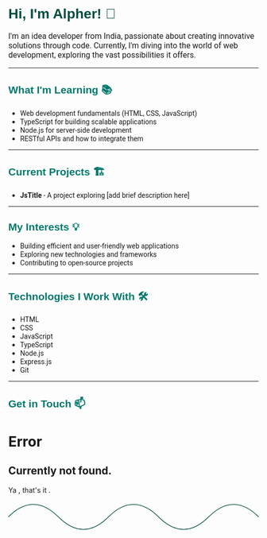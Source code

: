 
<link href="https://fonts.googleapis.com/css2?family=Poppins:wght@400;700&family=Roboto:wght@400&display=swap" rel="stylesheet">


<h1 style="font-family: 'Poppins', sans-serif; color: #004d40;">Hi, I'm Alpher! 🚀</h1>

<p style="font-family: 'Roboto', sans-serif; font-size: 16px;">I'm an idea developer from India, passionate about creating innovative solutions through code. Currently, I'm diving into the world of web development, exploring the vast possibilities it offers.</p>

---

<h2 style="font-family: 'Poppins', sans-serif; color: #00796b;">What I'm Learning 📚</h2>

- <span style="font-family: 'Roboto', sans-serif;">Web development fundamentals (HTML, CSS, JavaScript)</span>
- <span style="font-family: 'Roboto', sans-serif;">TypeScript for building scalable applications</span>
- <span style="font-family: 'Roboto', sans-serif;">Node.js for server-side development</span>
- <span style="font-family: 'Roboto', sans-serif;">RESTful APIs and how to integrate them</span>

---

<h2 style="font-family: 'Poppins', sans-serif; color: #00796b;">Current Projects 🏗️</h2>

- <span style="font-family: 'Roboto', sans-serif;"><strong>JsTitle</strong> - A project exploring [add brief description here]</span>

---

<h2 style="font-family: 'Poppins', sans-serif; color: #00796b;">My Interests 💡</h2>

- <span style="font-family: 'Roboto', sans-serif;">Building efficient and user-friendly web applications</span>
- <span style="font-family: 'Roboto', sans-serif;">Exploring new technologies and frameworks</span>
- <span style="font-family: 'Roboto', sans-serif;">Contributing to open-source projects</span>

---

<h2 style="font-family: 'Poppins', sans-serif; color: #00796b;">Technologies I Work With 🛠️</h2>

- <span style="font-family: 'Roboto', sans-serif;">HTML</span>
- <span style="font-family: 'Roboto', sans-serif;">CSS</span>
- <span style="font-family: 'Roboto', sans-serif;">JavaScript</span>
- <span style="font-family: 'Roboto', sans-serif;">TypeScript</span>
- <span style="font-family: 'Roboto', sans-serif;">Node.js</span>
- <span style="font-family: 'Roboto', sans-serif;">Express.js</span>
- <span style="font-family: 'Roboto', sans-serif;">Git</span>

---

<h2 style="font-family: 'Poppins', sans-serif; color: #00796b;">Get in Touch 📫</h2>

# Error

Currently not found.
---
Ya , that's it .

<svg viewBox="0 0 800 100" preserveAspectRatio="xMidYMid meet" xmlns="http://www.w3.org/2000/svg">
  <!-- Curvier Animated Wavy Line -->
  <path d="M0 50 Q 80 -30, 160 50 Q 240 130, 320 50 Q 400 -30, 480 50 Q 560 130, 640 50 Q 720 -30, 800 50" fill="none" stroke="#004d40" stroke-width="2">
    <animate attributeName="d" 
             values="M0 50 Q 80 -30, 160 50 Q 240 130, 320 50 Q 400 -30, 480 50 Q 560 130, 640 50 Q 720 -30, 800 50;
                     M0 50 Q 80 0, 160 50 Q 240 100, 320 50 Q 400 0, 480 50 sQ 560 100, 640 50 Q 720 0, 800 50;
                     M0 50 Q 80 -30, 160 50 Q 240 130, 320 50 Q 400 -30, 480 50 Q 560 130, 640 50 Q 720 -30, 800 50" 
             dur="3s" 
             repeatCount="indefinite"/>
  </path>
</svg>
